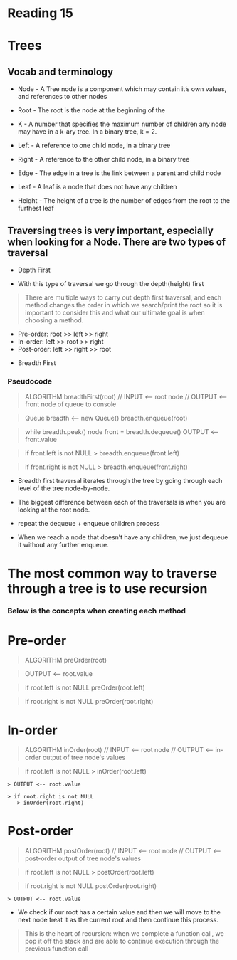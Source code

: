 # Reading 15

# Trees

## Vocab and terminology

- Node - A Tree node is a component which may contain it’s own values, and references to other nodes

- Root - The root is the node at the beginning of the 

- K - A number that specifies the maximum number of children any node may have in a k-ary tree. In a binary tree, k = 2.

- Left - A reference to one child node, in a binary tree

- Right - A reference to the other child node, in a binary tree

- Edge - The edge in a tree is the link between a parent and child node

- Leaf - A leaf is a node that does not have any children

- Height - The height of a tree is the number of edges from the root to the furthest leaf

## Traversing trees is very important, especially when looking for a Node. There are two types of traversal
* Depth First
- With this type of traversal we go through the depth(height) first
> There are multiple ways to carry out depth first traversal, and each method changes the order in which we search/print the root so it is important to consider this and what our ultimate goal is when choosing a method.

- Pre-order: root >> left >> right
- In-order: left >> root >> right
- Post-order: left >> right >> root

* Breadth First

### Pseudocode

> ALGORITHM breadthFirst(root)
// INPUT  <-- root node
// OUTPUT <-- front node of queue to console

>  Queue breadth <-- new Queue()
 > breadth.enqueue(root)

 > while breadth.peek()
  >  node front = breadth.dequeue()
  >  OUTPUT <-- front.value

 >   if front.left is not NULL
    >  breadth.enqueue(front.left)

  >  if front.right is not NULL
    >  breadth.enqueue(front.right)
- Breadth first traversal iterates through the tree by going through each level of the tree node-by-node.

- The biggest difference between each of the traversals is when you are looking at the root node.
- repeat the dequeue + enqueue children process
- When we reach a node that doesn’t have any children, we just dequeue it without any further enqueue.




# The most common way to traverse through a tree is to use recursion

### Below is the concepts when creating each method

# Pre-order
> ALGORITHM preOrder(root)

>  OUTPUT <-- root.value

 > if root.left is not NULL
      preOrder(root.left)

  > if root.right is not NULL
   >   preOrder(root.right)

# In-order
> ALGORITHM inOrder(root)
// INPUT <-- root node
// OUTPUT <-- in-order output of tree node's values

   > if root.left is not NULL
    >    inOrder(root.left)

    > OUTPUT <-- root.value

    > if root.right is not NULL
       > inOrder(root.right)

# Post-order
> ALGORITHM postOrder(root)
// INPUT <-- root node
// OUTPUT <-- post-order output of tree node's values

   > if root.left is not NULL
     >   postOrder(root.left)

   > if root.right is not NULL
        postOrder(root.right)

    > OUTPUT <-- root.value

* We check if our root has a certain value and then we will move to the next node treat it as the current root and then continue this process.

> This is the heart of recursion: when we complete a function call, we pop it off the stack and are able to continue execution through the previous function call


